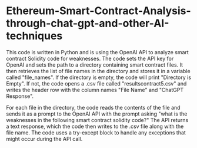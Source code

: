 # Ethereum-Smart-Contract-Analysis-through-chat-gpt-and-other-AI-techniques
This code is written in Python and is using the OpenAI API to analyze smart contract Solidity code for weaknesses. The code sets the API key for OpenAI and sets the path to a directory containing smart contract files. It then retrieves the list of file names in the directory and stores it in a variable called "file_names".
If the directory is empty, the code will print "Directory is Empty". If not, the code opens a .csv file called "resultscontract5.csv" and writes the header row with the column names "File Name" and "ChatGPT Response".

For each file in the directory, the code reads the contents of the file and sends it as a prompt to the OpenAI API with the prompt asking "what is the weaknesses in the following smart contract solidity code?" The API returns a text response, which the code then writes to the .csv file along with the file name. The code uses a try-except block to handle any exceptions that might occur during the API call.
